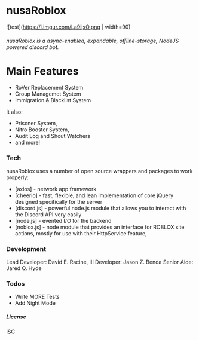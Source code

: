 # nusaRoblox
![test](https://i.imgur.com/La9ijsO.png | width=90)
###### nusaRoblox is a async-enabled, expandable, offline-storage, NodeJS powered discord bot.

# Main Features
  - RoVer Replacement System 
  - Group Managemet System
  - Immigration & Blacklist System

It also:
  - Prisoner System,
  - Nitro Booster System,
  - Audit Log and Shout Watchers
  - and more!

### Tech
nusaRoblox uses a number of open source wrappers and packages to work properly:

* [axios] - network app framework
* [cheerio] - fast, flexible, and lean implementation of core jQuery designed specifically for the server
* [discord.js] - powerful node.js module that allows you to interact with the Discord API very easily
* [node.js] - evented I/O for the backend
* [noblox.js] - node module that provides an interface for ROBLOX site actions, mostly for use with their HttpService feature,

### Development
Lead Developer: David E. Racine, III
Developer: Jason Z. Benda
Senior Aide: Jared Q. Hyde

### Todos
 - Write MORE Tests
 - Add Night Mode

##### License
ISC